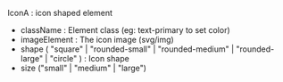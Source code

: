 IconA : icon shaped element

- className : Element class (eg: text-primary to set color)
- imageElement : The icon image (svg/img)
- shape ( "square" | "rounded-small" | "rounded-medium" | "rounded-large" | "circle" ) : Icon shape
- size ("small" | "medium" | "large")
